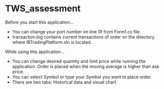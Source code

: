 # TWS_assessment
Before you start this application...
- You can change your port number on line 19 from Form1.cs file.
- transaction.log contains current transactions of order on the directory where IBTradingPlatform.sln is located.

While using this application...
- You can change desired quantity and limit price while running the application. Order is placed when the moving average is higher than ask price.
- You can select Symbol or type your Symbol you want to place order.
- There are two tabs: Historical data and visual chart
